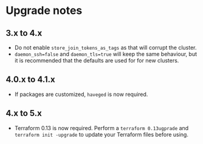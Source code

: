 # Upgrade notes

## 3.x to 4.x

* Do not enable `store_join_tokens_as_tags` as that will corrupt the cluster.
* `daemon_ssh=false` and `daemon_tls=true` will keep the same behaviour, but it is recommended that the defaults are used for for new clusters.

## 4.0.x to 4.1.x

* If packages are customized, `haveged` is now required.

## 4.x to 5.x

* Terraform 0.13 is now required.  Perform a `terraform 0.13ugprade` and `terraform init -upgrade` to update your Terraform files before using.
